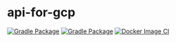 ﻿# api-for-gcp
[![Gradle Package](https://github.com/Sudongk/api-for-gcp/actions/workflows/ci.yml/badge.svg)](https://github.com/Sudongk/api-for-gcp/actions/workflows/ci.yml)
[![Gradle Package](https://github.com/Sudongk/api-for-gcp/actions/workflows/ci.yml/badge.svg)](https://github.com/Sudongk/api-for-gcp/actions/workflows/ci.yml)
[![Docker Image CI](https://github.com/Sudongk/api-for-gcp/actions/workflows/docker-push.yml/badge.svg)](https://github.com/Sudongk/api-for-gcp/actions/workflows/docker-push.yml)

